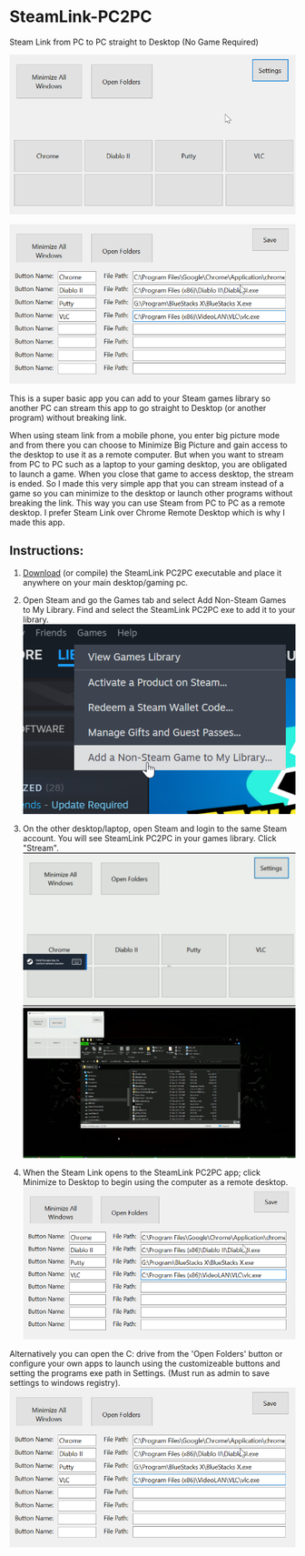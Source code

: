 # SteamLink-PC2PC
Steam Link from PC to PC straight to Desktop (No Game Required)

![Screenshot:](https://github.com/GreenDude120/SteamLink-PC2PC/blob/master/IbOM.png)

![Screenshot:](https://github.com/GreenDude120/SteamLink-PC2PC/blob/master/lni2.png)

This is a super basic app you can add to your Steam games library so another PC can stream this app to go straight to Desktop (or another program) without breaking link.

When using steam link from a mobile phone, you enter big picture mode and from there you can choose to Minimize Big Picture and gain access to the desktop to use it as a remote computer. But when you want to stream from PC to PC such as a laptop to your gaming desktop, you are obligated to launch a game. When you close that game to access desktop, the stream is ended. So I made this very simple app that you can stream instead of a game so you can minimize to the desktop or launch other programs without breaking the link. This way you can use Steam from PC to PC as a remote desktop. I prefer Steam Link over Chrome Remote Desktop which is why I made this app.

## Instructions:

1) [Download](https://github.com/GreenDude120/SteamLink-PC2PC/releases/tag/release) (or compile) the SteamLink PC2PC executable and place it anywhere on your main desktop/gaming pc.

2) Open Steam and go the Games tab and select Add Non-Steam Games to My Library. Find and select the SteamLink PC2PC exe to add it to your library.
![Screenshot:](https://github.com/GreenDude120/SteamLink-PC2PC/blob/master/Z2Av.png)

3) On the other desktop/laptop, open Steam and login to the same Steam account. You will see SteamLink PC2PC in your games library. Click "Stream".
![Screenshot:](https://github.com/GreenDude120/SteamLink-PC2PC/blob/master/GbB0yWS.png)
![Screenshot:](https://github.com/GreenDude120/SteamLink-PC2PC/blob/master/UhAurOg.png)

5) When the Steam Link opens to the SteamLink PC2PC app; click Minimize to Desktop to begin using the computer as a remote desktop.
![Screenshot:](https://github.com/GreenDude120/SteamLink-PC2PC/blob/master/lni2.png)

Alternatively you can open the C: drive from the 'Open Folders' button or configure your own apps to launch using the customizeable buttons and setting the programs exe path in Settings. (Must run as admin to save settings to windows registry).
![Screenshot:](https://github.com/GreenDude120/SteamLink-PC2PC/blob/master/lni2.png)
